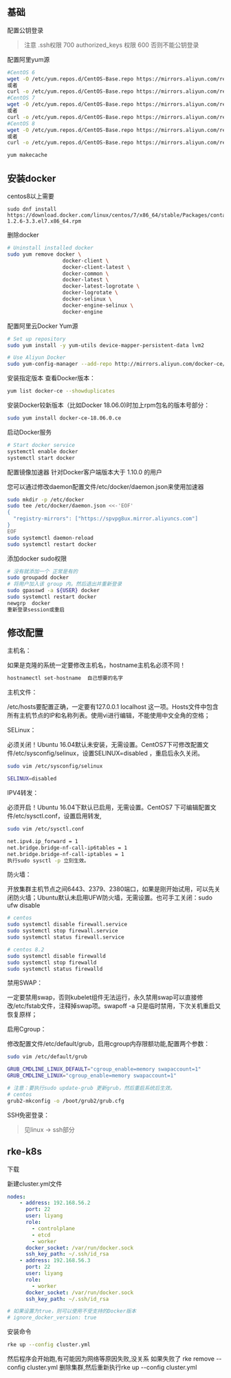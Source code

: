 ## 基础

配置公钥登录

> 注意 .ssh权限 700 authorized_keys 权限 600 否则不能公钥登录

配置阿里yum源
```sh
#CentOS 6
wget -O /etc/yum.repos.d/CentOS-Base.repo https://mirrors.aliyun.com/repo/Centos-6.repo
或者
curl -o /etc/yum.repos.d/CentOS-Base.repo https://mirrors.aliyun.com/repo/Centos-6.repo
#CentOS 7
wget -O /etc/yum.repos.d/CentOS-Base.repo https://mirrors.aliyun.com/repo/Centos-7.repo
或者
curl -o /etc/yum.repos.d/CentOS-Base.repo https://mirrors.aliyun.com/repo/Centos-7.repo
#CentOS 8
wget -O /etc/yum.repos.d/CentOS-Base.repo https://mirrors.aliyun.com/repo/Centos-8.repo
或者
curl -o /etc/yum.repos.d/CentOS-Base.repo https://mirrors.aliyun.com/repo/Centos-8.repo

yum makecache
```

## 安装docker

centos8以上需要
```
sudo dnf install https://download.docker.com/linux/centos/7/x86_64/stable/Packages/containerd.io-1.2.6-3.3.el7.x86_64.rpm
```

删除docker
```sh
# Uninstall installed docker
sudo yum remove docker \
                  docker-client \
                  docker-client-latest \
                  docker-common \
                  docker-latest \
                  docker-latest-logrotate \
                  docker-logrotate \
                  docker-selinux \
                  docker-engine-selinux \
                  docker-engine
```
配置阿里云Docker Yum源
```sh
# Set up repository
sudo yum install -y yum-utils device-mapper-persistent-data lvm2

# Use Aliyun Docker
sudo yum-config-manager --add-repo http://mirrors.aliyun.com/docker-ce/linux/centos/docker-ce.repo
```

安装指定版本
查看Docker版本：
```sh
yum list docker-ce --showduplicates
```

安装Docker较新版本（比如Docker 18.06.0)时加上rpm包名的版本号部分：
```sh
sudo yum install docker-ce-18.06.0.ce
```

启动Docker服务
```sh
# Start docker service
systemctl enable docker
systemctl start docker
```

配置镜像加速器
针对Docker客户端版本大于 1.10.0 的用户

您可以通过修改daemon配置文件/etc/docker/daemon.json来使用加速器
```sh
sudo mkdir -p /etc/docker
sudo tee /etc/docker/daemon.json <<-'EOF'
{
  "registry-mirrors": ["https://spvpg8ux.mirror.aliyuncs.com"]
}
EOF
sudo systemctl daemon-reload
sudo systemctl restart docker
```

添加docker sudo权限
```sh
# 没有就添加一个 正常是有的
sudo groupadd docker
# 将用户加入该 group 内。然后退出并重新登录
sudo gpasswd -a ${USER} docker 
sudo systemctl restart docker
newgrp  docker
重新登录session或重启
```

## 修改配置
主机名：

如果是克隆的系统一定要修改主机名，hostname主机名必须不同！
```sh
hostnamectl set-hostname  自己想要的名字
```

主机文件：

/etc/hosts要配置正确，一定要有127.0.0.1 localhost 这一项。Hosts文件中包含所有主机节点的IP和名称列表。使用vi进行编辑，不能使用中文全角的空格；


SELinux：

必须关闭！Ubuntu 16.04默认未安装，无需设置。CentOS7下可修改配置文件/etc/sysconfig/selinux，设置SELINUX=disabled ，重启后永久关闭。
```sh
sudo vim /etc/sysconfig/selinux

SELINUX=disabled
```

IPV4转发：

必须开启！Ubuntu 16.04下默认已启用，无需设置。CentOS7 下可编辑配置文件/etc/sysctl.conf，设置启用转发,
```sh
sudo vim /etc/sysctl.conf

net.ipv4.ip_forward = 1              
net.bridge.bridge-nf-call-ip6tables = 1
net.bridge.bridge-nf-call-iptables = 1
执行sudo sysctl -p 立刻生效。
```

防火墙：

开放集群主机节点之间6443、2379、2380端口，如果是刚开始试用，可以先关闭防火墙；Ubuntu默认未启用UFW防火墙，无需设置。也可手工关闭：sudo ufw disable
```sh
# centos
sudo systemctl disable firewall.service
sudo systemctl stop firewall.service
sudo systemctl status firewall.service

# centos 8.2
sudo systemctl disable firewalld
sudo systemctl stop firewalld
sudo systemctl status firewalld
```

禁用SWAP：

一定要禁用swap，否则kubelet组件无法运行，永久禁用swap可以直接修改/etc/fstab文件，注释掉swap项。swapoff -a 只是临时禁用，下次关机重启又恢复原样；

启用Cgroup：

修改配置文件/etc/default/grub，启用cgroup内存限额功能,配置两个参数：
```sh
sudo vim /etc/default/grub

GRUB_CMDLINE_LINUX_DEFAULT="cgroup_enable=memory swapaccount=1"
GRUB_CMDLINE_LINUX="cgroup_enable=memory swapaccount=1"

# 注意：要执行sudo update-grub 更新grub，然后重启系统后生效。
# centos 
grub2-mkconfig -o /boot/grub2/grub.cfg
```

SSH免密登录：

> 见linux -> ssh部分



## rke-k8s
下载 

新建cluster.yml文件
```yaml
nodes:
    - address: 192.168.56.2
      port: 22
      user: liyang
      role:
        - controlplane
        - etcd
        - worker
      docker_socket: /var/run/docker.sock
      ssh_key_path: ~/.ssh/id_rsa
    - address: 192.168.56.3
      port: 22
      user: liyang
      role:
        - worker
      docker_socket: /var/run/docker.sock
      ssh_key_path: ~/.ssh/id_rsa

# 如果设置为true，则可以使用不受支持的Docker版本
# ignore_docker_version: true
```

安装命令
```sh
rke up --config cluster.yml
```
然后程序会开始跑,有可能因为网络等原因失败,没关系 如果失败了 rke remove --config cluster.yml 删除集群,然后重新执行rke up --config cluster.yml 